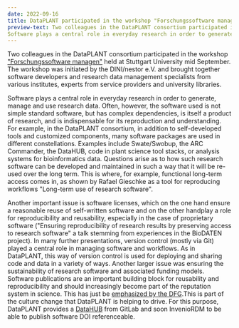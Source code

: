 ```yaml
---
date: 2022-09-16
title: DataPLANT participated in the workshop "Forschungssoftware managen"
preview-text: Two colleagues in the DataPLANT consortium participated in the workshop "Forschungssoftware managen" held at Stuttgart University mid September. The workshop was initiated by the DINI/nestor e.V. and brought together software developers and research data management specialists from various institutes, experts from service providers and university libraries.
Software plays a central role in everyday research in order to generate, manage and use research data. Often, however, the software used is...
---
```


Two colleagues in the DataPLANT consortium participated in the workshop ["Forschungssoftware managen"](https://dini.de/veranstaltungen/workshops/forschungssoftware-managen/) held at Stuttgart University mid September. The workshop was initiated by the DINI/nestor e.V. and brought together software developers and research data management specialists from various institutes, experts from service providers and university libraries.

Software plays a central role in everyday research in order to generate, manage and use research data. Often, however, the software used is not simple standard software, but has complex dependencies, is itself a product of research, and is indispensable for its reproduction and understanding. For example, in the DataPLANT consortium, in addition to self-developed tools and customized components, many software packages are used in different constellations. Examples include Swate/Swobup, the ARC Commander, the DataHUB, code in plant science tool stacks, or analysis systems for bioinformatics data. Questions arise as to how such research software can be developed and maintained in such a way that it will be re-used over the long term. This is where, for example, functional long-term access comes in, as shown by Rafael Gieschke as a tool for reproducing workflows "Long-term use of research software".

Another important issue is software licenses, which on the one hand ensure a reasonable reuse of self-written software and on the other handplay a role for reproducibility and reusability, especially in the case of proprietary software ("Ensuring reproducibility of research results by preserving access to research software" a talk stemming from experiences in the BioDATEN project). In many further presentations, version control (mostly via Git) played a central role in managing software and workflows. As in DataPLANT, this way of version control is used for deploying and sharing code and data in a variety of ways. Another larger issue was ensuring the sustainability of research software and associated funding models.
Software publications are an important building block for reusability and reproducibility and should increasingly become part of the reputation system in science. This has just be [emphasized by the DFG](https://www.dfg.de/foerderung/info_wissenschaft/2022/info_wissenschaft_22_61/).This is part of the culture change that DataPLANT is helping to drive. For this purpose, DataPLANT provides a [DataHUB](https://git.nfdi4plants.org/explore) from GitLab and soon InvenioRDM to be able to publish software DOI referenceable.
